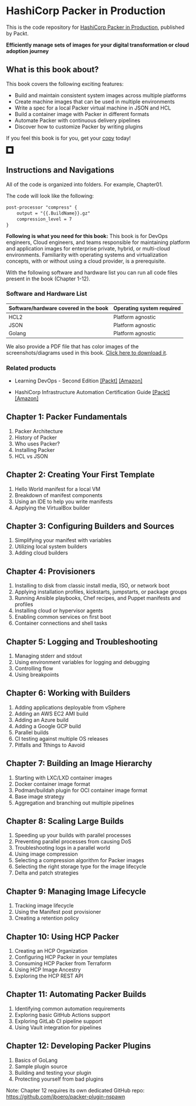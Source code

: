 # HashiCorp Packer in Production

<a href="https://www.packtpub.com/product/hashicorp-packer-in-production/9781803246857?utm_source=github&utm_medium=repository&utm_campaign=9781786461629"><img src="https://content.packt.com/B18105/cover_image_small.jpg" alt="" height="256px" align="right"></a>

This is the code repository for [HashiCorp Packer in Production](https://www.packtpub.com/product/hashicorp-packer-in-production/9781803246857?utm_source=github&utm_medium=repository&utm_campaign=9781786461629), published by Packt.

**Efficiently manage sets of images for your digital transformation or cloud adoption journey**

## What is this book about?

This book covers the following exciting features:
* Build and maintain consistent system images across multiple platforms
* Create machine images that can be used in multiple environments
* Write a spec for a local Packer virtual machine in JSON and HCL
* Build a container image with Packer in different formats
* Automate Packer with continuous delivery pipelines
* Discover how to customize Packer by writing plugins

If you feel this book is for you, get your [copy](https://www.amazon.com/dp/1803246855) today!

<a href="https://www.packtpub.com/?utm_source=github&utm_medium=banner&utm_campaign=GitHubBanner"><img src="https://raw.githubusercontent.com/PacktPublishing/GitHub/master/GitHub.png" 
alt="https://www.packtpub.com/" border="5" /></a>

## Instructions and Navigations
All of the code is organized into folders. For example, Chapter01.

The code will look like the following:
```
post-processor "compress" {
    output = "{{.BuildName}}.gz"
    compression_level = 7
}
```

**Following is what you need for this book:**
This book is for DevOps engineers, Cloud engineers, and teams responsible for maintaining platform and application images for enterprise private, hybrid, or multi-cloud environments. Familiarity with operating systems and virtualization concepts, with or without using a cloud provider, is a prerequisite.

With the following software and hardware list you can run all code files present in the book (Chapter 1-12).
### Software and Hardware List
| Software/hardware covered in the book | Operating system  required |
| ------------------------------------ | ----------------------------------- |
| HCL2 | Platform agnostic |
| JSON | Platform agnostic |
| Golang | Platform agnostic |

We also provide a PDF file that has color images of the screenshots/diagrams used in this book. [Click here to download it](https://packt.link/GJ9i3).

### Related products
* Learning DevOps - Second Edition [[Packt]](https://www.packtpub.com/product/learning-devops-second-edition/9781801818964?utm_source=github&utm_medium=repository&utm_campaign=9781801818964) [[Amazon]](https://www.amazon.com/dp/1801818967)

* HashiCorp Infrastructure Automation Certification Guide [[Packt]](https://www.packtpub.com/product/hashicorp-infrastructure-automation-certification-guide/9781800565975?utm_source=github&utm_medium=repository&utm_campaign=9781800565975) [[Amazon]](https://www.amazon.com/dp/1800565976)


## Chapter 1: Packer Fundamentals
1. Packer Architecture
2. History of Packer
3. Who uses Packer?
4. Installing Packer
5. HCL vs JSON
   
## Chapter 2: Creating Your First Template
1. Hello World manifest for a local VM
2. Breakdown of manifest components
3. Using an IDE to help you write manifests
4. Applying the VirtualBox builder

## Chapter 3: Configuring Builders and Sources
1. Simplifying your manifest with variables 
2. Utilizing local system builders 
3. Adding cloud builders 

## Chapter 4: Provisioners
1. Installing to disk from classic install media, ISO, or network boot
2. Applying installation profiles, kickstarts, jumpstarts, or package groups 
3. Running Ansible playbooks, Chef recipes, and Puppet manifests and profiles
4. Installing cloud or hypervisor agents 
5. Enabling common services on first boot 
6. Container connections and shell tasks

## Chapter 5: Logging and Troubleshooting
1. Managing stderr and stdout
2. Using environment variables for logging and debugging
3. Controlling flow 
4. Using breakpoints

## Chapter 6: Working with Builders
1. Adding applications deployable from vSphere
2. Adding an AWS EC2 AMI build
3. Adding an Azure build
4. Adding a Google GCP build
5. Parallel builds
6. CI testing against multiple OS releases
7. Pitfalls and Tthings to Aavoid

## Chapter 7: Building an Image Hierarchy
1. Starting with LXC/LXD container images
2. Docker container image format
3. Podman/buildah plugin for OCI container image format
4. Base image strategy
5. Aggregation and branching out multiple pipelines

## Chapter 8: Scaling Large Builds
1. Speeding up your builds with parallel processes
2. Preventing parallel processes from causing DoS
3. Troubleshooting logs in a parallel world
4. Using image compression
5. Selecting a compression algorithm for Packer images
6. Selecting the right storage type for the image lifecycle
7. Delta and patch strategies

## Chapter 9: Managing Image Lifecycle
1. Tracking image lifecycle 
2. Using the Manifest post provisioner 
3. Creating a retention policy 

## Chapter 10: Using HCP Packer
1. Creating an HCP Organization
2. Configuring HCP Packer in your templates
3. Consuming HCP Packer from Terraform
4. Using HCP Image Ancestry
5. Exploring the HCP REST API

## Chapter 11: Automating Packer Builds
1. Identifying common automation requirements
2. Exploring basic GitHub Actions support
3. Exploring GitLab CI pipeline support
4. Using Vault integration for pipelines

## Chapter 12: Developing Packer Plugins
1. Basics of GoLang
2. Sample plugin source
3. Building and testing your plugin
4. Protecting yourself from bad plugins

Note: Chapter 12 requires its own dedicated GitHub repo: https://github.com/jboero/packer-plugin-nspawn
